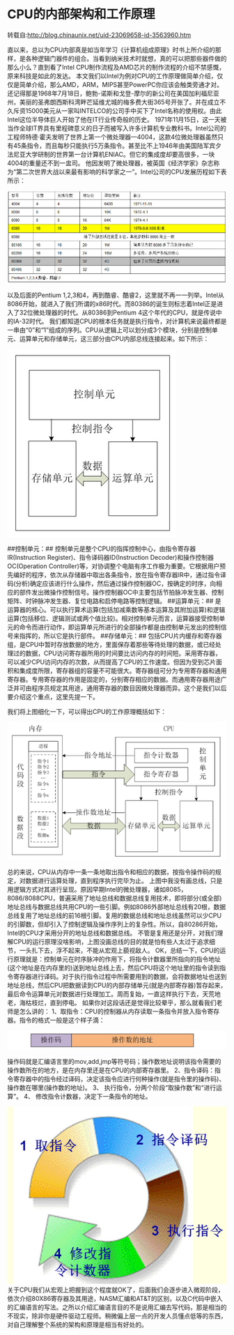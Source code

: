  CPU的内部架构和工作原理 
===

转载自:http://blog.chinaunix.net/uid-23069658-id-3563960.htm

直以来，总以为CPU内部真是如当年学习《计算机组成原理》时书上所介绍的那样，是各种逻辑门器件的组合。当看到纳米技术时就想，真的可以把那些器件做的那么小么？直到看了Intel CPU制作流程及AMD芯片的制作流程的介绍不禁感慨，原来科技是如此的发达。
本文我们以Intel为例对CPU的工作原理做简单介绍，仅仅是简单介绍，那么AMD，ARM，MIPS甚至PowerPC你应该会触类旁通才对。
还记得那是1968年7月18日，鲍勃-诺斯和戈登-摩尔的新公司在美国加利福尼亚州，美丽的圣弗朗西斯科湾畔芒延维尤城的梅多费大街365号开张了。并在成立不久斥资15000美元从一家叫INTELCO的公司手中买下了Intel名称的使用权。由此Intel这位半导体巨人开始了他在IT行业传奇般的历史。
   1971年11月15日，这一天被当作全球IT界具有里程碑意义的日子而被写入许多计算机专业教科书。Intel公司的工程师特德·霍夫发明了世界上第一个微处理器—4004，这款4位微处理器虽然只有45条指令，而且每秒只能执行5万条指令。甚至比不上1946年由美国陆军宾夕法尼亚大学研制的世界第一台计算机ENIAC。但它的集成度却要高很多，一块4004的重量还不到一盅司。 他因发明了微处理器，被英国《经济学家》杂志称为“第二次世界大战以来最有影响的科学家之一”。Intel公司的CPU发展历程如下表所示：

![cpu history](img/ch05-01.jpg)


 以及后面的Pentium 1,2,3和4，再到酷睿、酷睿2，这里就不再一一列举。Intel从8086开始，就进入了我们所谓的x86时代。而80386的诞生则标志着Intel正是进入了32位微处理器的时代。从80386到Pentium 4这个年代的CPU，就是传说中的IA-32时代。
   我们都知道CPU的根本任务就是执行指令，对计算机来说最终都是一串由“0”和“1”组成的序列。CPU从逻辑上可以划分成3个模块，分别是控制单元、运算单元和存储单元，这三部分由CPU内部总线连接起来。如下所示：

![cpu arch](img/ch05-02.jpg)


##控制单元：##
控制单元是整个CPU的指挥控制中心，由指令寄存器IR(Instruction Register)、指令译码器ID(Instruction Decoder)和操作控制器OC(Operation Controller)等，对协调整个电脑有序工作极为重要。它根据用户预先编好的程序，依次从存储器中取出各条指令，放在指令寄存器IR中，通过指令译码(分析)确定应该进行什么操作，然后通过操作控制器OC，按确定的时序，向相应的部件发出微操作控制信号。操作控制器OC中主要包括节拍脉冲发生器、控制矩阵、时钟脉冲发生器、复位电路和启停电路等控制逻辑。
##运算单元：##
是运算器的核心。可以执行算术运算(包括加减乘数等基本运算及其附加运算)和逻辑运算(包括移位、逻辑测试或两个值比较)。相对控制单元而言，运算器接受控制单元的命令而进行动作，即运算单元所进行的全部操作都是由控制单元发出的控制信号来指挥的，所以它是执行部件。
##存储单元：##
包括CPU片内缓存和寄存器组，是CPU中暂时存放数据的地方，里面保存着那些等待处理的数据，或已经处理过的数据，CPU访问寄存器所用的时间要比访问内存的时间短。采用寄存器，可以减少CPU访问内存的次数，从而提高了CPU的工作速度。但因为受到芯片面积和集成度所限，寄存器组的容量不可能很大。寄存器组可分为专用寄存器和通用寄存器。专用寄存器的作用是固定的，分别寄存相应的数据。而通用寄存器用途广泛并可由程序员规定其用途，通用寄存器的数目因微处理器而异。这个是我们以后要介绍这个重点，这里先提一下。

我们将上图细化一下，可以得出CPU的工作原理概括如下：

![cpu arch2](img/ch05-03.jpg)


总的来说，CPU从内存中一条一条地取出指令和相应的数据，按指令操作码的规定，对数据进行运算处理，直到程序执行完毕为止。
   上图中我没有画总线，只是用逻辑方式对其进行呈现。原因早期Intel的微处理器，诸如8085，8086/8088CPU，普遍采用了地址总线和数据总线复用技术，即将部分(或全部)地址总线与数据总线共用CPU的一些引脚。例如8086外部地址总线有20根，数据总线复用了地址总线的前16根引脚。复用的数据总线和地址总线虽然可以少CPU的引脚数，但却引入了控制逻辑及操作序列上的复杂性。所以，自80286开始，Intel的CPU才采用分开的地址总线和数据总线。
   不管是复用还是分开，对我们理解CPU的运行原理没啥影响，上图没画总线的目的就是怕有些人太过于追求细节，一头扎下去，浮不起来，不能从宏观上藐视敌人。
   OK，总结一下，CPU的运行原理就是：控制单元在时序脉冲的作用下，将指令计数器里所指向的指令地址(这个地址是在内存里的)送到地址总线上去，然后CPU将这个地址里的指令读到指令寄存器进行译码。对于执行指令过程中所需要用到的数据，会将数据地址也送到地址总线，然后CPU把数据读到CPU的内部存储单元(就是内部寄存器)暂存起来，最后命令运算单元对数据进行处理加工。周而复始，一直这样执行下去，天荒地老，海枯枝烂，直到停电。
   如果你对这段话还是觉得比较晕乎，那么就看我们老师是怎么讲的：
   1、取指令：CPU的控制器从内存读取一条指令并放入指令寄存器。指令的格式一般是这个样子滴：

![cpu instrument](img/ch05-04.jpg)

操作码就是汇编语言里的mov,add,jmp等符号码；操作数地址说明该指令需要的操作数所在的地方，是在内存里还是在CPU的内部寄存器里。
   2、指令译码：指令寄存器中的指令经过译码，决定该指令应进行何种操作(就是指令里的操作码)、操作数在哪里(操作数的地址)。
   3、 执行指令，分两个阶段“取操作数”和“进行运算”。
   4、 修改指令计数器，决定下一条指令的地址。

![instrument circle](img/ch05-05.jpg)
关于CPU我们从宏观上把握到这个程度就OK了，后面我们会逐步进入微观阶段，依次介绍80X86寄存器及其用途，NASM汇编和AT&T的区别，以及C代码中嵌入的汇编语言的写法。之所以介绍汇编语言目的不是说用汇编去写代码，那是相当的不现实，除非你是硬件驱动工程师。稍微偏上层一点的开发人员懂点低等的东西，对自己理解整个系统的架构和原理是相当有好处的。


